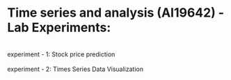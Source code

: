 <h1>Time series and analysis (AI19642) - Lab Experiments:</h1>
<p>
<br>experiment - 1: Stock price prediction</br>
<br>experiment - 2: Times Series Data Visualization</br>
</p>
